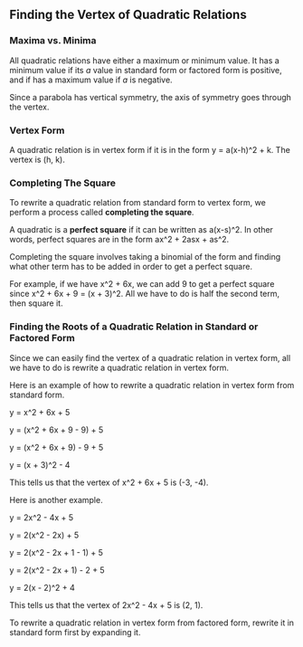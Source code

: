 Finding the Vertex of Quadratic Relations
-------

### Maxima vs. Minima
All quadratic relations have either a maximum or minimum value. It has a minimum value if its *a* value in standard form or factored form is positive, and if has a maximum value if *a* is negative.

Since a parabola has vertical symmetry, the axis of symmetry goes through the vertex. 


### Vertex Form
A quadratic relation is in vertex form if it is in the form y = a(x-h)^2 + k. The vertex is (h, k).


### Completing The Square

To rewrite a quadratic relation from standard form to vertex form, we perform a process called **completing the square**. 

A quadratic is a **perfect square** if it can be written as a(x-s)^2. In other words, perfect squares are in the form ax^2 + 2asx + as^2. 

Completing the square involves taking a binomial of the form and finding what other term has to be added in order to get a perfect square.

For example, if we have x^2 + 6x, we can add 9 to get a perfect square since x^2 + 6x + 9 = (x + 3)^2. All we have to do is half the second term, then square it.


### Finding the Roots of a Quadratic Relation in Standard or Factored Form

Since we can easily find the vertex of a quadratic relation in vertex form, all we have to do is rewrite a quadratic relation in vertex form.

Here is an example of how to rewrite a quadratic relation in vertex form from standard form.

y = x^2 + 6x + 5

y = (x^2 + 6x + 9 - 9) + 5

y = (x^2 + 6x + 9) - 9 + 5

y = (x + 3)^2 - 4

This tells us that the vertex of x^2 + 6x + 5 is (-3, -4).

Here is another example.

y = 2x^2 - 4x + 5

y = 2(x^2 - 2x) + 5

y = 2(x^2 - 2x + 1 - 1) + 5

y = 2(x^2 - 2x + 1) - 2 + 5

y = 2(x - 2)^2 + 4

This tells us that the vertex of 2x^2 - 4x + 5 is (2, 1).


To rewrite a quadratic relation in vertex form from factored form, rewrite it in standard form first by expanding it.